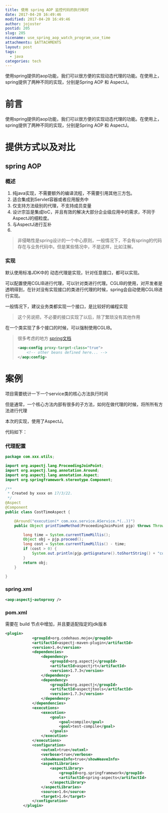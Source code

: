 ```yaml
---
title: 使用 spring AOP 监控代码的执行耗时
date: 2017-04-20 16:49:46
modified: 2017-04-20 16:49:46
author: jojoster
postid: 205
slug: 205
nicename: use_spring_aop_watch_program_use_time
attachments: $ATTACHMENTS
layout: post
tags:
  - java
categories: tech
---
```


使用spring提供的aop功能，我们可以很方便的实现动态代理的功能。在使用上，spring提供了两种不同的实现，分别是Spring AOP 和 AspectJ。
<!--more-->

# 前言

使用spring提供的aop功能，我们可以很方便的实现动态代理的功能。在使用上，spring提供了两种不同的实现，分别是Spring AOP 和 AspectJ。

# 提供方式以及对比

## spring AOP

### 概述

1. 纯java实现，不需要额外的编译流程，不需要引用其他三方包。
2. 适合集成到Servlet容器或者应用服务中
3. 仅支持方法级别的代理，不支持成员变量
4. 设计宗旨是集成IoC，并且有效的解决大部分企业级应用中的需求，不同于AspectJ的细粒度。
5. 与AspectJ进行互补
6. ​

> 非侵略性是spring设计的一个中心原则，一般情况下，不会有spring的代码存在与业务代码中。但是某些情况中，不是这样，比如注解。

### 实现

默认使用标准JDK中的 动态代理是实现，针对任意接口，都可以实现。

可以配置使用CGLIB进行代理，可以针对类进行代理。CGLIB的使用，对开发者是透明得到，在针对没有实现接口的类进行代理的时候，spring会自动使用CGLIB进行实现。

一般情况下，建议业务类都实现一个接口，是比较好的编程实现

> 这个另说把，不必要的接口实现了以后，除了繁琐没有其他作用

在一个类实现了多个接口的时候，可以强制使用CGLIB。

>很多考虑的地方 [spring文档](http://docs.spring.io/spring-framework/docs/current/spring-framework-reference/html/aop.html#aop-proxying)
> ```xml
> <aop:config proxy-target-class="true">
>     <!-- other beans defined here... -->
> </aop:config>
> ```

# 案例

项目需要统计一下一个service类的核心方法执行时间

但是通常，一个核心方法内部有很多的子方法，如何在做代理的时候，将所所有方法进行代理

本次的实现，使用了AspectJ。

代码如下：

### 代理配置

```java
package com.xxx.utils;

import org.aspectj.lang.ProceedingJoinPoint;
import org.aspectj.lang.annotation.Around;
import org.aspectj.lang.annotation.Aspect;
import org.springframework.stereotype.Component;

/**
 * Created by xxxx on 17/3/22.
 */
@Aspect
@Component
public class CostTimeAspect {

    @Around("execution(* com.xxx.service.AService.*(..))")
    public Object printTimeMethod(ProceedingJoinPoint pjp) throws Throwable {

        long time = System.currentTimeMillis();
        Object obj = pjp.proceed();
        long cost = System.currentTimeMillis() - time;
        if (cost > 0) {
            System.out.println(pjp.getSignature().toShortString() + "costs mills:" + cost);
        }
        return obj;
    }

}

```

### spring.xml

```xml
<aop:aspectj-autoproxy />
```

### pom.xml

需要在 build 节点中增加，并且要适配指定的jdk版本

```xml
<plugin>
            <groupId>org.codehaus.mojo</groupId>
            <artifactId>aspectj-maven-plugin</artifactId>
            <version>1.4</version>
            <dependencies>
                <dependency>
                    <groupId>org.aspectj</groupId>
                    <artifactId>aspectjrt</artifactId>
                    <version>1.7.3</version>
                </dependency>
                <dependency>
                    <groupId>org.aspectj</groupId>
                    <artifactId>aspectjtools</artifactId>
                    <version>1.7.3</version>
                </dependency>
            </dependencies>
            <executions>
                <execution>
                    <goals>
                        <goal>compile</goal>
                        <goal>test-compile</goal>
                    </goals>
                </execution>
            </executions>
            <configuration>
                <outxml>true</outxml>
                <verbose>true</verbose>
                <showWeaveInfo>true</showWeaveInfo>
                <aspectLibraries>
                    <aspectLibrary>
                        <groupId>org.springframework</groupId>
                        <artifactId>spring-aspects</artifactId>
                    </aspectLibrary>
                </aspectLibraries>
                <source>1.6</source>
                <target>1.6</target>
            </configuration>
        </plugin>

```

